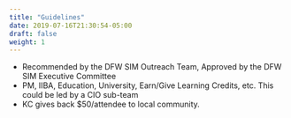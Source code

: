 ```yaml
---
title: "Guidelines"
date: 2019-07-16T21:30:54-05:00
draft: false
weight: 1
---
```


* Recommended by the DFW SIM Outreach Team, Approved by the DFW SIM Executive Committee
* PM, IIBA, Education, University, Earn/Give Learning Credits, etc. This could be led by a CIO sub-team
* KC gives back $50/attendee to local community.
